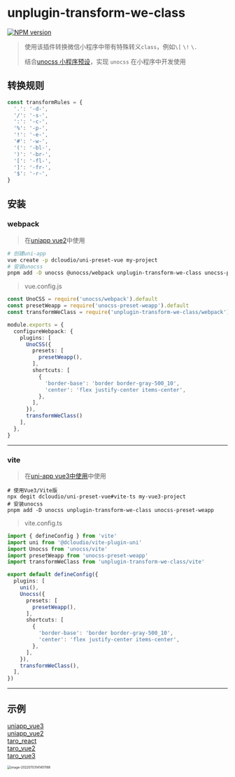 # unplugin-transform-we-class

[![NPM version](https://img.shields.io/npm/v/unplugin-transform-we-class?color=a1b858&label=)](https://www.npmjs.com/package/unplugin-transform-we-class)

> 使用该插件转换微信小程序中带有特殊转义`class`，例如`\[` `\!` `\.`
>
> 结合[unocss 小程序预设](https://github.com/MellowCo/unocss-preset-weapp)，实现 `unocss` 在小程序中开发使用

## 转换规则
```js
const transformRules = {
  '.': '-d-',
  '/': '-s-',
  ':': '-c-',
  '%': '-p-',
  '!': '-e-',
  '#': '-w-',
  '(': '-bl-',
  ')': '-br-',
  '[': '-fl-',
  ']': '-fr-',
  '$': '-r-',
}
```



## 安装
### webpack

> 在[uniapp vue2](https://uniapp.dcloud.io/quickstart-cli.html#创建uni-app)中使用


```bash
# 创建uni-app
vue create -p dcloudio/uni-preset-vue my-project
# 安装unocss
pnpm add -D unocss @unocss/webpack unplugin-transform-we-class unocss-preset-weapp
```

>  vue.config.js

```ts
const UnoCSS = require('unocss/webpack').default
const presetWeapp = require('unocss-preset-weapp').default
const transformWeClass = require('unplugin-transform-we-class/webpack')

module.exports = {
  configureWebpack: {
    plugins: [
      UnoCSS({
        presets: [
          presetWeapp(),
        ],
        shortcuts: [
          {
            'border-base': 'border border-gray-500_10',
            'center': 'flex justify-center items-center',
          },
        ],
      }),
      transformWeClass()
    ],
  },
}
```



---

### vite

> 在[uni-app vue3中使用](https://ask.dcloud.net.cn/article/37834)中使用

```shell
# 使用Vue3/Vite版
npx degit dcloudio/uni-preset-vue#vite-ts my-vue3-project
# 安装unocss
pnpm add -D unocss unplugin-transform-we-class unocss-preset-weapp
```

> vite.config.ts

```ts
import { defineConfig } from 'vite'
import uni from '@dcloudio/vite-plugin-uni'
import Unocss from 'unocss/vite'
import presetWeapp from 'unocss-preset-weapp'
import transformWeClass from 'unplugin-transform-we-class/vite'

export default defineConfig({
  plugins: [
    uni(),
    Unocss({
      presets: [
        presetWeapp(),
      ],
      shortcuts: [
        {
          'border-base': 'border border-gray-500_10',
          'center': 'flex justify-center items-center',
        },
      ],
    }),
    transformWeClass(),
  ],
})
```



---

## 示例


[uniapp_vue3](https://github.com/MellowCo/unocss-preset-weapp/tree/main/examples/uniapp_vue3)   
[uniapp_vue2](https://github.com/MellowCo/unocss-preset-weapp/tree/main/examples/uniapp_vue2)   
[taro_react](https://github.com/MellowCo/unocss-preset-weapp/tree/main/examples/taro_react)   
[taro_vue2](https://github.com/MellowCo/unocss-preset-weapp/tree/main/examples/taro_vue2)   
[taro_vue3](https://github.com/MellowCo/unocss-preset-weapp/tree/main/examples/taro_vue3)  

<img src="https://fastly.jsdelivr.net/gh/MellowCo/image-host/2022/202207031414239.png" alt="image-20220703141451188" style="zoom:50%;" />



